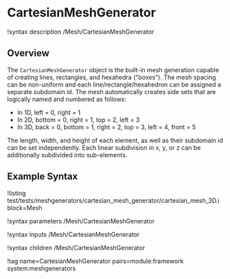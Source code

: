 # CartesianMeshGenerator

!syntax description /Mesh/CartesianMeshGenerator

## Overview

The `CartesianMeshGenerator` object is the built-in mesh generation capable of creating lines, rectangles, and hexahedra ("boxes").
The mesh spacing can be non-uniform and each line/rectangle/hexahedron can be assigned a separate subdomain id.
The mesh automatically creates side sets that are logically named and numbered as follows:

- In 1D, left = 0, right = 1
- In 2D, bottom = 0, right = 1, top = 2, left = 3
- In 3D, back = 0, bottom = 1, right = 2, top = 3, left = 4, front = 5

The length, width, and height of each element, as well as their subdomain id can be set independently.
Each linear subdivision in x, y, or z can be additionally subdivided into sub-elements.

## Example Syntax

!listing test/tests/meshgenerators/cartesian_mesh_generator/cartesian_mesh_3D.i
         block=Mesh

!syntax parameters /Mesh/CartesianMeshGenerator

!syntax inputs /Mesh/CartesianMeshGenerator

!syntax children /Mesh/CartesianMeshGenerator

!tag name=CartesianMeshGenerator pairs=module:framework system:meshgenerators
